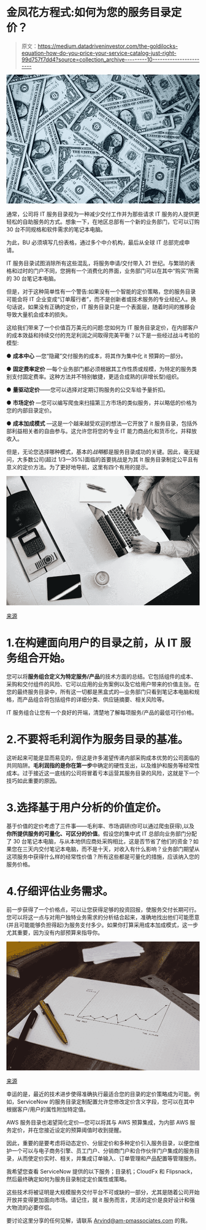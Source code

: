 # 金凤花方程式:如何为您的服务目录定价？

> 原文：<https://medium.datadriveninvestor.com/the-goldilocks-equation-how-do-you-price-your-service-catalog-just-right-99d757f7dd4?source=collection_archive---------10----------------------->

![](img/eafe9f9efd3010a38ed6928377f3d913.png)

通常，公司将 IT 服务目录视为一种减少交付工作并为那些请求 IT 服务的人提供更轻松的自助服务的方式。想象一下，在地区总部有一个新的业务部门，它可以订购 30 台不同规格和软件需求的笔记本电脑。

为此，BU 必须填写几份表格，通过多个中介机构，最后从全球 IT 总部完成申请。

IT 服务目录试图消除所有这些混乱，将服务申请/交付带入 21 世纪。与繁琐的表格和过时的门户不同，您拥有一个消费化的界面，业务部门可以在其中“购买”所需的 30 台笔记本电脑。

但是，对于这种简单性有一个警告:如果没有一个智能的定价策略，您的服务目录可能会将 IT 企业变成“订单履行者”，而不是创新者或技术服务的专业经纪人。换句话说，如果没有正确的定价，IT 服务目录只是一个表面层，随着时间的推移会导致大量机会成本的损失。

这给我们带来了一个价值百万美元的问题:您如何为 IT 服务目录定价，在内部客户的成本效益和持续交付的充足利润之间取得完美平衡？以下是一些经过战斗考验的模型:

● **成本中心** —您“隐藏”交付服务的成本，将其作为集中化 it 预算的一部分。

● **固定费率定价** —每个业务部门都必须根据其工作性质或规模，为特定的服务类别支付固定费率。这种方法并不特别敏捷，更适合成熟的(非增长型)组织。

● **量驱动定价**——您可以选择对定期订购服务的公交车给予量折扣。

● **市场定价** —您可以编写爬虫来扫描第三方市场的类似服务，并以略低的价格为您的内部目录定价。

● **成本加成模式** —这是一个越来越受欢迎的想法—它开放了 it 服务目录，包括外部利益相关者的自由参与。这允许您将您的专业 IT 能力商品化和货币化，并释放收入。

但是，无论您选择哪种模式，基本的*战略*都是服务目录成功的关键。因此，毫无疑问，大多数公司(超过 1/3—35%)面临的首要挑战是为其 It 服务目录制定公平且有意义的定价方法。为了更好地导航，这里有四个有用的提示。

![](img/b689a76e2c886dab42c482f4a0dbed3c.png)

[来源](https://unsplash.com/photos/iusJ25iYu1c)

# 1.在构建面向用户的目录之前，从 IT 服务组合开始。

您可以将**服务组合定义为特定服务/产品**的技术方面的总结。它包括组件的成本、采购和交付组件的风险、它可以应用的业务案例以及它给用户带来的价值主张。在您的最终服务目录中，所有这一切都是黑盒式的—业务部门只看到笔记本电脑和规格，而产品组合将包括组件的详细分类、供应链摘要、相关风险等。

IT 服务组合让您有一个良好的开端，清楚地了解每项服务/产品的最低可行价格。

# 2.不要将毛利润作为服务目录的基准。

这听起来可能是显而易见的，但这是许多渴望传递内部采购成本优势的公司面临的共同陷阱。**毛利润指的是你在第一步**中确定的硬性支出，以及维护和服务等经常性成本。过于接近这一底线的公司将冒着亏本运营其服务目录的风险，这就是下一个技巧如此重要的原因。

# 3.选择基于用户分析的价值定价。

基于价值的定价考虑了三件事——毛利率、市场调研(你可以通过爬虫获得),以及**你所提供服务的可量化、可区分的价值**。假设您的集中式 IT 总部向业务部门分配了 30 台笔记本电脑，与从本地供应商处采购相比，这是否节省了他们的资金？如果您在三天内交付笔记本电脑，而不是十天，对收入有什么影响？业务部门期望从这项服务中获得什么样的经常性价值？所有这些都是可量化的措施，应该纳入您的服务价格。

# 4.仔细评估业务需求。

前一步获得了一个价格点，可以让您获得足够的投资回报，使服务交付长期可行。您可以将这一点与对用户独特业务需求的分析结合起来，准确地找出他们可能愿意(并且可能能够负担得起)为服务支付多少。如果你打算采用成本加成模式，这一步尤其重要，因为没有内部预算来指导你。

![](img/aad789dc670e26b5bc9630c61c5aa7d8.png)

[来源](https://images.unsplash.com/photo-1543286386-2e659306cd6c?ixlib=rb-1.2.1&auto=format&fit=crop&w=1000&q=80)

幸运的是，最近的技术进步使得准确执行最适合您的目录的定价策略成为可能。例如，ServiceNow 的服务目录定制配置允许您修改定价含义字段，您可以在其中根据客户/用户的属性附加特定值。

AWS 服务目录也渴望简化定价—您可以将其与 AWS 预算集成，为内部 AWS 服务定价，并在您接近设定的预算阈值时收到提醒。

因此，重要的是要考虑将动态定价、分层定价和多种定价引入服务目录，以便您维护一个可以与电子商务引擎、员工门户、分销商门户和合作伙伴门户集成的服务目录，从而使定价实时、相关，并集成订单输入、订单管理和产品配置等管理服务。

我希望您查看 ServiceNow 提供的以下服务；目录机；CloudFx 和 Flipsnack，然后最终确定如何为服务目录制定定价属性或策略。

这些技术将被证明是大规模服务交付平台不可或缺的一部分，尤其是随着公司开始开放并变得更加面向市场。请记住，就 it 服务而言，灵活的定价是良好设计和强大物流的必要伴侣。

要讨论这里分享的任何见解，请联系 Arvind@am-pmassociates.com 的我。
